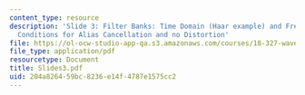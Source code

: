 ```yaml
---
content_type: resource
description: 'Slide 3: Filter Banks: Time Domain (Haar example) and Frequency Domain;
  Conditions for Alias Cancellation and no Distortion'
file: https://ol-ocw-studio-app-qa.s3.amazonaws.com/courses/18-327-wavelets-filter-banks-and-applications-spring-2003/204a826459bc8236e14f4787e1575cc2_Slides3.pdf
file_type: application/pdf
resourcetype: Document
title: Slides3.pdf
uid: 204a8264-59bc-8236-e14f-4787e1575cc2
---
```

